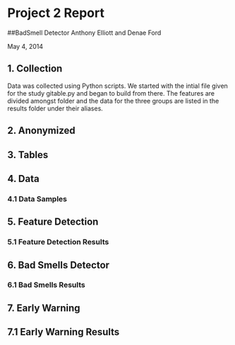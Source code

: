 # Project 2 Report
##BadSmell Detector
Anthony Elliott and Denae Ford

May 4, 2014

##  1. Collection

Data was collected using Python scripts.
We started with the intial file given for the study gitable.py and began to build from there.
The features are divided amongst folder and the data for the three groups are listed in the results folder under their aliases.

## 2. Anonymized


## 3. Tables
## 4. Data
### 4.1 Data Samples
## 5. Feature Detection
### 5.1 Feature Detection Results 
## 6. Bad Smells Detector
### 6.1 Bad Smells Results
## 7. Early Warning
## 7.1 Early Warning Results

